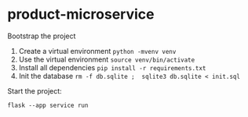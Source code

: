 # product-microservice

Bootstrap the project

1. Create a virtual environment `python -mvenv venv`
2. Use the virtual environment `source venv/bin/activate`
3. Install all dependencies `pip install -r requirements.txt`
4. Init the database `rm -f db.sqlite ;  sqlite3 db.sqlite < init.sql`

Start the project:

```shell
flask --app service run
```
